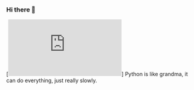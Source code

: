 ### Hi there 👋

[![GitHub Streak](https://gist.github.com/TomAndJerry342/7ca6cb5dabaee72a17490fbe3ca4622c.js)]
Python is like grandma, it can do everything, just really slowly.

